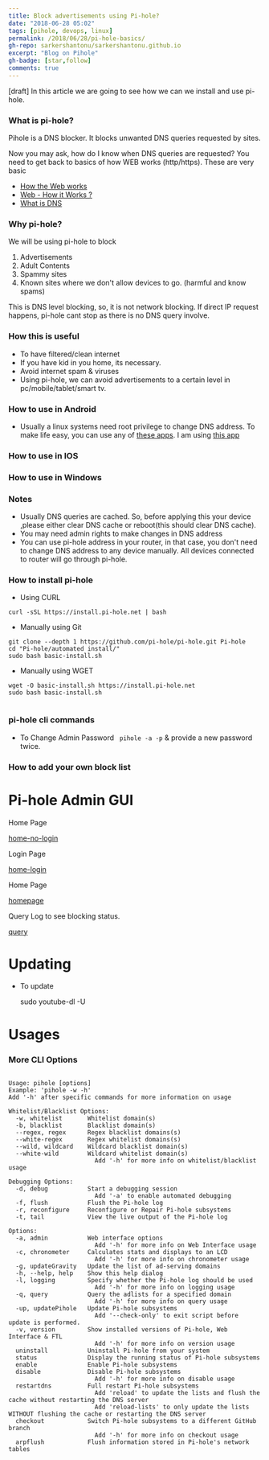 ```yaml
---
title: Block advertisements using Pi-hole?
date: "2018-06-28 05:02"
tags: [pihole, devops, linux]
permalink: /2018/06/28/pi-hole-basics/
gh-repo: sarkershantonu/sarkershantonu.github.io
excerpt: "Blog on Pihole"
gh-badge: [star,follow]
comments: true
---
```

[draft]
In this article we are going to see how we can we install and use pi-hole. 

### What is pi-hole? 
Pihole is a DNS blocker. It blocks unwanted DNS queries requested by sites. 

Now you may ask, how do I know when DNS queries are requested? You need to get back to basics of how WEB works (http/https). These are very basic 
- [How the Web works](https://developer.mozilla.org/en-US/docs/Learn/Getting_started_with_the_web/How_the_Web_works)
- [Web - How it Works ?](https://www.tutorialspoint.com/web_developers_guide/web_how_it_works.htm)
- [What is DNS](https://www.cloudflare.com/learning/dns/what-is-dns/)

### Why pi-hole?
We will be using pi-hole to block 
1. Advertisements 
2. Adult Contents 
3. Spammy sites
4. Known sites where we don't allow devices to go. (harmful and know spams)

This is DNS level blocking, so, it is not network blocking. If direct IP request happens, pi-hole cant stop as there is no DNS query involve. 

### How this is useful
- To have filtered/clean internet
- If you have kid in you home, its necessary. 
- Avoid internet spam & viruses
- Using pi-hole, we can avoid advertisements to a certain level in pc/mobile/tablet/smart tv. 

### How to use in Android 
- Usually a linux systems need root privilege to change DNS address. To make life easy, you can use any of [these apps](https://play.google.com/store/search?q=dns%20changer&c=apps). I am using [this app](https://play.google.com/store/apps/details?id=com.frostnerd.dnschanger)
### How to use in IOS

### How to use in Windows 

### Notes 
- Usually DNS queries are cached. So, before applying this your device ,please either clear DNS cache or reboot(this should clear DNS cache).
- You may need admin rights to make changes in DNS address 
- You can use pi-hole address in your router, in that case, you don't need to change DNS address to any device manually. All devices connected to router will go through pi-hole. 


### How to install pi-hole
- Using CURL 

```shell
curl -sSL https://install.pi-hole.net | bash
```

- Manually using Git 

```shell
git clone --depth 1 https://github.com/pi-hole/pi-hole.git Pi-hole
cd "Pi-hole/automated install/"
sudo bash basic-install.sh
```

- Manually using WGET 

```shell
wget -O basic-install.sh https://install.pi-hole.net
sudo bash basic-install.sh
 
```

### pi-hole cli commands
- To Change Admin Password ``` pihole -a -p``` & provide a new password twice. 

### How to add your own block list



# Pi-hole Admin GUI
Home Page

[home-no-login](/images/pihole/home-no-login.JPG)

Login Page 

[home-login](/images/pihole/home-login.JPG)

Home Page

[homepage](/images/pihole/home.JPG)

Query Log to see blocking status. 

[query](/images/pihole/q-log.JPG)


# Updating
- To update 

	sudo youtube-dl -U
			
# Usages 

		
### More CLI Options 

```shell

Usage: pihole [options]
Example: 'pihole -w -h'
Add '-h' after specific commands for more information on usage

Whitelist/Blacklist Options:
  -w, whitelist       Whitelist domain(s)
  -b, blacklist       Blacklist domain(s)
  --regex, regex      Regex blacklist domains(s)
  --white-regex       Regex whitelist domains(s)
  --wild, wildcard    Wildcard blacklist domain(s)
  --white-wild        Wildcard whitelist domain(s)
                        Add '-h' for more info on whitelist/blacklist usage

Debugging Options:
  -d, debug           Start a debugging session
                        Add '-a' to enable automated debugging
  -f, flush           Flush the Pi-hole log
  -r, reconfigure     Reconfigure or Repair Pi-hole subsystems
  -t, tail            View the live output of the Pi-hole log

Options:
  -a, admin           Web interface options
                        Add '-h' for more info on Web Interface usage
  -c, chronometer     Calculates stats and displays to an LCD
                        Add '-h' for more info on chronometer usage
  -g, updateGravity   Update the list of ad-serving domains
  -h, --help, help    Show this help dialog
  -l, logging         Specify whether the Pi-hole log should be used
                        Add '-h' for more info on logging usage
  -q, query           Query the adlists for a specified domain
                        Add '-h' for more info on query usage
  -up, updatePihole   Update Pi-hole subsystems
                        Add '--check-only' to exit script before update is performed.
  -v, version         Show installed versions of Pi-hole, Web Interface & FTL
                        Add '-h' for more info on version usage
  uninstall           Uninstall Pi-hole from your system
  status              Display the running status of Pi-hole subsystems
  enable              Enable Pi-hole subsystems
  disable             Disable Pi-hole subsystems
                        Add '-h' for more info on disable usage
  restartdns          Full restart Pi-hole subsystems
                        Add 'reload' to update the lists and flush the cache without restarting the DNS server
                        Add 'reload-lists' to only update the lists WITHOUT flushing the cache or restarting the DNS server
  checkout            Switch Pi-hole subsystems to a different GitHub branch
                        Add '-h' for more info on checkout usage
  arpflush            Flush information stored in Pi-hole's network tables

```